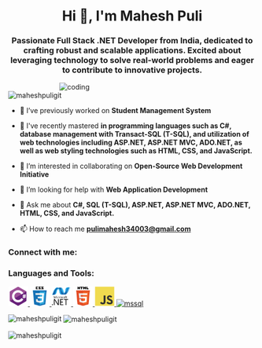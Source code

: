 
<h1 align="center">Hi 👋, I'm Mahesh Puli</h1>
<h3 align="center">Passionate Full Stack .NET Developer from India, dedicated to crafting robust and scalable applications. Excited about leveraging technology to solve real-world problems and eager to contribute to innovative projects.</h3>

<img align="right" alt="coding" width="400" src="https://i.pinimg.com/originals/54/e3/7d/54e37d8074ebcde1d96c77d7b2a7f310.gif">

<p align="left"> <img src="https://komarev.com/ghpvc/?username=maheshpuligit&label=Profile%20views&color=0e75b6&style=flat" alt="maheshpuligit" /> </p>

- 🔭 I’ve previously worked on **Student Management System**

- 🌱 I've recently mastered **in programming languages such as C#, database management with Transact-SQL (T-SQL), and utilization of web technologies including ASP.NET, ASP.NET MVC, ADO.NET, as well as web styling technologies such as HTML, CSS, and JavaScript.**

- 👯 I’m interested in collaborating on **Open-Source Web Development Initiative**

- 🤝 I’m looking for help with **Web Application Development**

- 💬 Ask me about **C#, SQL (T-SQL), ASP.NET, ASP.NET MVC, ADO.NET, HTML, CSS, and JavaScript.**

- 📫 How to reach me **pulimahesh34003@gmail.com**

<h3 align="left">Connect with me:</h3>
<p align="left">
</p>

<h3 align="left">Languages and Tools:</h3>
<p align="left"> <a href="https://www.w3schools.com/cs/" target="_blank" rel="noreferrer"> <img src="https://raw.githubusercontent.com/devicons/devicon/master/icons/csharp/csharp-original.svg" alt="csharp" width="40" height="40"/> </a> <a href="https://www.w3schools.com/css/" target="_blank" rel="noreferrer"> <img src="https://raw.githubusercontent.com/devicons/devicon/master/icons/css3/css3-original-wordmark.svg" alt="css3" width="40" height="40"/> </a> <a href="https://dotnet.microsoft.com/" target="_blank" rel="noreferrer"> <img src="https://raw.githubusercontent.com/devicons/devicon/master/icons/dot-net/dot-net-original-wordmark.svg" alt="dotnet" width="40" height="40"/> </a> <a href="https://www.w3.org/html/" target="_blank" rel="noreferrer"> <img src="https://raw.githubusercontent.com/devicons/devicon/master/icons/html5/html5-original-wordmark.svg" alt="html5" width="40" height="40"/> </a> <a href="https://developer.mozilla.org/en-US/docs/Web/JavaScript" target="_blank" rel="noreferrer"> <img src="https://raw.githubusercontent.com/devicons/devicon/master/icons/javascript/javascript-original.svg" alt="javascript" width="40" height="40"/> </a> <a href="https://www.microsoft.com/en-us/sql-server" target="_blank" rel="noreferrer"> <img src="https://www.svgrepo.com/show/303229/microsoft-sql-server-logo.svg" alt="mssql" width="40" height="40"/> </a></p>

<p><img align="left" src="https://github-readme-stats.vercel.app/api/top-langs?username=maheshpuligit&show_icons=true&locale=en&layout=compact" alt="maheshpuligit" /></p>

<p>&nbsp;<img align="center" src="https://github-readme-stats.vercel.app/api?username=maheshpuligit&show_icons=true&locale=en" alt="maheshpuligit" /></p>

<p><img align="center" src="https://github-readme-streak-stats.herokuapp.com/?user=maheshpuligit&" alt="maheshpuligit" /></p>
